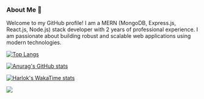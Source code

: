 ### About Me 👋

Welcome to my GitHub profile! I am a MERN (MongoDB, Express.js, React.js, Node.js) stack developer with 2 years of professional experience. I am passionate about building robust and scalable web applications using modern technologies.



[![Top Langs](https://github-readme-stats.vercel.app/api/top-langs/?username=abdulkareemm&layout=donut-vertical)](https://github.com/abdulkareemm/github-readme-stats)

[![Anurag's GitHub stats](https://github-readme-stats.vercel.app/api?username=abdulkareemm)](https://github.com/abdulkareemm/github-readme-stats)


[![Harlok's WakaTime stats](https://github-readme-stats.vercel.app/api/wakatime?username=abdulkareemm)](https://github.com/abdulkareemm/github-readme-stats)

![](https://komarev.com/ghpvc/?username=your-github-abdulkareemm&color=lightgrey)
